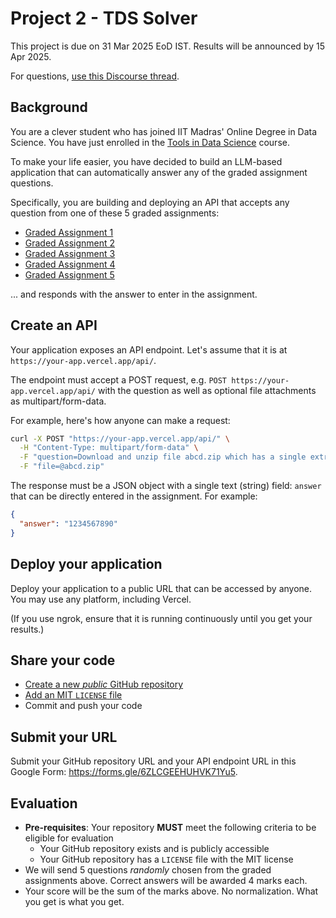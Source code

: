 # Project 2 - TDS Solver

This project is due on 31 Mar 2025 EoD IST. Results will be announced by 15 Apr 2025.

For questions, [use this Discourse thread](https://discourse.onlinedegree.iitm.ac.in/t/project-2-tds-solver-discussion-thread/169029).

## Background

You are a clever student who has joined IIT Madras' Online Degree in Data Science. You have just enrolled in the [Tools in Data Science](https://tds.s-anand.net/) course.

To make your life easier, you have decided to build an LLM-based application that can automatically answer any of the graded assignment questions.

Specifically, you are building and deploying an API that accepts any question from one of these 5 graded assignments:

- [Graded Assignment 1](https://exam.sanand.workers.dev/tds-2025-01-ga1)
- [Graded Assignment 2](https://exam.sanand.workers.dev/tds-2025-01-ga2)
- [Graded Assignment 3](https://exam.sanand.workers.dev/tds-2025-01-ga3)
- [Graded Assignment 4](https://exam.sanand.workers.dev/tds-2025-01-ga4)
- [Graded Assignment 5](https://exam.sanand.workers.dev/tds-2025-01-ga5)

... and responds with the answer to enter in the assignment.

## Create an API

Your application exposes an API endpoint. Let's assume that it is at `https://your-app.vercel.app/api/`.

The endpoint must accept a POST request, e.g. `POST https://your-app.vercel.app/api/` with the question as well as optional file attachments as multipart/form-data.

For example, here's how anyone can make a request:

```bash
curl -X POST "https://your-app.vercel.app/api/" \
  -H "Content-Type: multipart/form-data" \
  -F "question=Download and unzip file abcd.zip which has a single extract.csv file inside. What is the value in the "answer" column of the CSV file?" \
  -F "file=@abcd.zip"
```

The response must be a JSON object with a single text (string) field: `answer` that can be directly entered in the assignment. For example:

```json
{
  "answer": "1234567890"
}
```

## Deploy your application

Deploy your application to a public URL that can be accessed by anyone. You may use any platform, including Vercel.

(If you use ngrok, ensure that it is running continuously until you get your results.)

## Share your code

- [Create a new _public_ GitHub repository](https://docs.github.com/en/repositories/creating-and-managing-repositories/creating-a-new-repository)
- [Add an MIT `LICENSE` file](https://docs.github.com/en/communities/setting-up-your-project-for-healthy-contributions/adding-a-license-to-a-repository)
- Commit and push your code

## Submit your URL

Submit your GitHub repository URL and your API endpoint URL in this Google Form: <https://forms.gle/6ZLCGEEHUHVK71Yu5>.

## Evaluation

- **Pre-requisites**: Your repository **MUST** meet the following criteria to be eligible for evaluation
  - Your GitHub repository exists and is publicly accessible
  - Your GitHub repository has a `LICENSE` file with the MIT license
- We will send 5 questions _randomly_ chosen from the graded assignments above. Correct answers will be awarded 4 marks each.
- Your score will be the sum of the marks above. No normalization. What you get is what you get.
